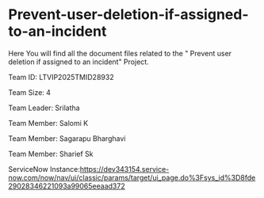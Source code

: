 # Prevent-user-deletion-if-assigned-to-an-incident
Here You will find all the document files related to the " Prevent user deletion if assigned to an incident" Project.

Team ID: LTVIP2025TMID28932

Team Size: 4

Team Leader: Srilatha

Team Member: Salomi K

Team Member: Sagarapu Bharghavi

Team Member: Sharief Sk


ServiceNow Instance:https://dev343154.service-now.com/now/nav/ui/classic/params/target/ui_page.do%3Fsys_id%3D8fde29028346221093a99065eeaad372

